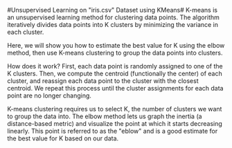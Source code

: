 #Unsupervised Learning on "iris.csv" Dataset using KMeans#
K-means is an unsupervised learning method for clustering data points. 
The algorithm iteratively divides data points into K clusters by minimizing the variance in each cluster.

Here, we will show you how to estimate the best value for K using the elbow method, then use K-means clustering to group the data points into clusters.

How does it work?
First, each data point is randomly assigned to one of the K clusters. Then, we compute the centroid (functionally the center) of each cluster, and reassign each data point to the cluster with the closest centroid. We repeat this process until the cluster assignments for each data point are no longer changing.

K-means clustering requires us to select K, the number of clusters we want to group the data into. The elbow method lets us graph the inertia (a distance-based metric) and visualize the point at which it starts decreasing linearly. This point is referred to as the "eblow" and is a good estimate for the best value for K based on our data.
